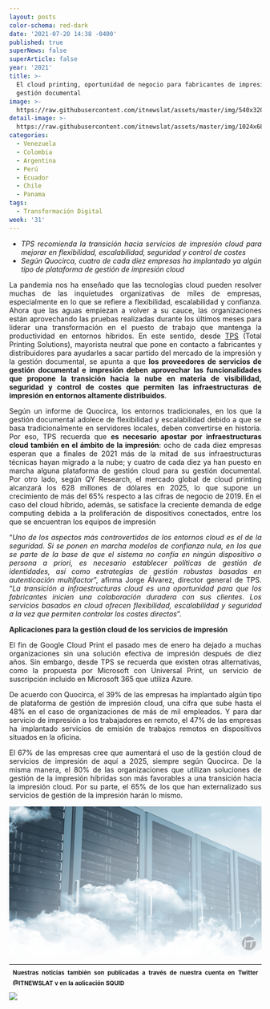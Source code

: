 ```yaml
---
layout: posts
color-schema: red-dark
date: '2021-07-20 14:38 -0400'
published: true
superNews: false
superArticle: false
year: '2021'
title: >-
  El cloud printing, oportunidad de negocio para fabricantes de impresión y
  gestión documental
image: >-
  https://raw.githubusercontent.com/itnewslat/assets/master/img/540x320/Servidores-Cloud-p.jpg
detail-image: >-
  https://raw.githubusercontent.com/itnewslat/assets/master/img/1024x680/Servidores-Cloud-g.jpg
categories:
  - Venezuela
  - Colombia
  - Argentina
  - Perú
  - Ecuador
  - Chile
  - Panama
tags:
  - Transformación Digital
week: '31'
---
```

<ul style="text-align: justify;">
	<li><em>TPS recomienda la transición hacia servicios de impresión cloud para mejorar en flexibilidad, escalabilidad, seguridad y control de costes</em></li>
	<li><em>Según Quocirca, cuatro de cada diez empresas ha implantado ya algún tipo de plataforma de gestión de impresión cloud</em></li>
</ul>
<p style="text-align: justify;">La pandemia nos ha enseñado que las tecnologías cloud pueden resolver muchas de las inquietudes organizativas de miles de empresas, especialmente en lo que se refiere a flexibilidad, escalabilidad y confianza. Ahora que las aguas empiezan a volver a su cauce, las organizaciones están aprovechando las pruebas realizadas durante los últimos meses para liderar una transformación en el puesto de trabajo que mantenga la productividad en entornos híbridos. En este sentido, desde <a href="http://www.tps.es/">TPS</a> (Total Printing Solutions), mayorista neutral que pone en contacto a fabricantes y distribuidores para ayudarles a sacar partido del mercado de la impresión y la gestión documental, se apunta a que <strong>los proveedores de servicios de gestión documental e impresión deben aprovechar las funcionalidades que propone la transición hacia la nube en materia de visibilidad, seguridad y control de costes que permiten las infraestructuras de impresión en entornos altamente distribuidos</strong>.</p>
<p style="text-align: justify;">Según un informe de Quocirca, los entornos tradicionales, en los que la gestión documental adolece de flexibilidad y escalabilidad debido a que se basa tradicionalmente en servidores locales, deben convertirse en historia. Por eso, TPS recuerda que <strong>es necesario apostar por infraestructuras cloud también en el ámbito de la impresión</strong>: ocho de cada diez empresas esperan que a finales de 2021 más de la mitad de sus infraestructuras técnicas hayan migrado a la nube; y cuatro de cada diez ya han puesto en marcha alguna plataforma de gestión cloud para su gestión documental. Por otro lado, según QY Research, el mercado global de cloud printing alcanzará los 628 millones de dólares en 2025, lo que supone un crecimiento de más del 65% respecto a las cifras de negocio de 2019. En el caso del cloud híbrido, además, se satisface la creciente demanda de edge computing debida a la proliferación de dispositivos conectados, entre los que se encuentran los equipos de impresión</p>
<p style="text-align: justify;">“<em>Uno de los aspectos más controvertidos de los entornos cloud es el de la seguridad. Si se ponen en marcha modelos de confianza nula, en los que se parte de la base de que el sistema no confía en ningún dispositivo o persona a priori, es necesario establecer políticas de gestión de identidades, así como estrategias de gestión robustas basadas en autenticación multifactor</em>”, afirma Jorge Álvarez, director general de TPS. “<em>La </em><em>transición a infraestructuras cloud es una oportunidad para que los fabricantes inicien una colaboración duradera con sus clientes. Los servicios basados en cloud ofrecen flexibilidad, escalabilidad y seguridad a la vez que permiten controlar los costes directos</em>”.</p>
<p style="text-align: justify;"><strong>Aplicaciones para la gestión cloud de los servicios de impresión</strong></p>
<p style="text-align: justify;">El fin de Google Cloud Print el pasado mes de enero ha dejado a muchas organizaciones sin una solución efectiva de impresión después de diez años. Sin embargo, desde TPS se recuerda que existen otras alternativas, como la propuesta por Microsoft con Universal Print, un servicio de suscripción incluido en Microsoft 365 que utiliza Azure.</p>
<p style="text-align: justify;">De acuerdo con Quocirca, el 39% de las empresas ha implantado algún tipo de plataforma de gestión de impresión cloud, una cifra que sube hasta el 48% en el caso de organizaciones de más de mil empleados. Y para dar servicio de impresión a los trabajadores en remoto, el 47% de las empresas ha implantado servicios de emisión de trabajos remotos en dispositivos situados en la oficina.</p>
<p style="text-align: justify;">El 67% de las empresas cree que aumentará el uso de la gestión cloud de servicios de impresión de aquí a 2025, siempre según Quocirca. De la misma manera, el 80% de las organizaciones que utilizan soluciones de gestión de la impresión híbridas son más favorables a una transición hacia la impresión cloud. Por su parte, el 65% de los que han externalizado sus servicios de gestión de la impresión harán lo mismo.</p>

![](https://raw.githubusercontent.com/itnewslat/assets/master/img/540x320/Servidores-Cloud-p.jpg)

<table style="height: 42px;" width="569">
<tbody>
<tr>
<td style="text-align: justify;"><sub><strong>Nuestras noticias también son publicadas a través de nuestra cuenta en Twitter <a href="https://twitter.com/itnewslat?lang=es">@ITNEWSLAT</a> y en la aplicación <a href="https://squidapp.co/en/">SQUID</a></strong></sub></td>
</tr>
</tbody>
</table>

<img src="https://tracker.metricool.com/c3po.jpg?hash=56f88a41e39ab42c063cc51676587a04"/>
